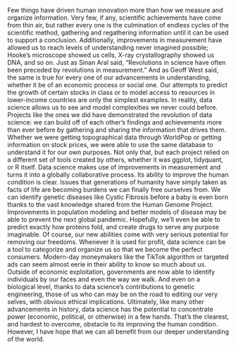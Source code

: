 Few things have driven human innovation more than how we measure and organize information. Very few, if any, scientific achievements have come from thin air, but rather every one is the culmination of endless cycles of the scientific method, gathering and regathering information until it can be used to support a conclusion. Additionally, improvements in measurement have allowed us to reach levels of understanding never imagined possible; Hooke’s microscope showed us cells, X-ray crystallography showed us DNA, and so on. Just as Sinan Aral said, “Revolutions in science have often been preceded by revolutions in measurement.” And as Geoff West said, the same is true for every one of our advancements in understanding, whether it be of an economic process or social one. Our attempts to predict the growth of certain stocks in class or to model access to resources in lower-income countries are only the simplest examples. In reality, data science allows us to see and model complexities we never could before.
Projects like the ones we did have demonstrated the revolution of data science: we can build off of each other’s findings and achievements more than ever before by gathering and sharing the information that drives them. Whether we were getting topographical data through WorldPop or getting information on stock prices, we were able to use the same database to understand it for our own purposes. Not only that, but each project relied on a different set of tools created by others, whether it was ggplot, tidyquant, or R itself. Data science makes use of improvements in measurement and turns it into a globally collaborative process. 
Its ability to improve the human condition is clear. Issues that generations of humanity have simply taken as facts of life are becoming burdens we can finally free ourselves from. We can identify genetic diseases like Cystic Fibrosis before a baby is even born thanks to the vast knowledge shared from the Human Genome Project. Improvements in population modeling and better models of disease may be able to prevent the next global pandemic. Hopefully, we’ll even be able to predict exactly how proteins fold, and create drugs to serve any purpose imaginable. 
Of course, our new abilities come with very serious potential for removing our freedoms. Whenever it is used for profit, data science can be a tool to categorize and organize us so that we become the perfect consumers. Modern-day moneymakers like the TikTok algorithm or targeted ads can seem almost eerie in their ability to know so much about us. Outside of economic exploitation, governments are now able to identify individuals by our faces and even the way we walk. And even on a biological level, thanks to data science’s contributions to genetic engineering, those of us who can may be on the road to editing our very selves, with obvious ethical implications. 
Ultimately, like many other advancements in history, data science has the potential to concentrate power (economic, political, or otherwise) in a few hands. That’s the clearest, and hardest to overcome, obstacle to its improving the human condition. However, I have hope that we can all benefit from our deeper understanding of the world.

